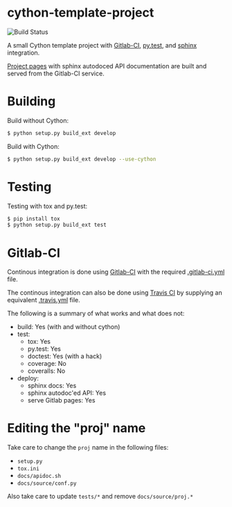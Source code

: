 # cython-template-project

![Build Status](https://gitlab.com/logan/cython-template-project/badges/master/build.svg)

A small Cython template project with
[Gitlab-CI](https://gitlab.com/help/ci/README.md),
[py.test](http://pytest.org/latest/), and
[sphinx](http://www.sphinx-doc.org/en/stable/)
integration.

[Project pages](https://logan.gitlab.io/cython-template-project/)
with sphinx autodoced API documentation are built and served from the
Gitlab-CI service.

# Building

Build without Cython:
```bash
$ python setup.py build_ext develop
```

Build with Cython:
```bash
$ python setup.py build_ext develop --use-cython
```

# Testing

Testing with tox and py.test:
```bash
$ pip install tox
$ python setup.py build_ext test
```

# Gitlab-CI

Continous integration is done using
[Gitlab-CI](https://gitlab.com/help/ci/README.md) with the required
[.gitlab-ci.yml](https://gitlab.com/help/ci/yaml/README.md) file.

The continous integration can also be done using [Travis
CI](https://travis-ci.org/) by supplying an equivalent
[.travis.yml](https://docs.travis-ci.com/user/getting-started/) file.

The following is a summary of what works and what does not:

- build: Yes (with and without cython)
- test:
    - tox: Yes
    - py.test: Yes
    - doctest: Yes (with a hack)
    - coverage: No
    - coveralls: No
- deploy:
    - sphinx docs: Yes
    - sphinx autodoc'ed API: Yes
    - serve Gitlab pages: Yes

# Editing the "proj" name

Take care to change the `proj` name in the following files:

- `setup.py`
- `tox.ini`
- `docs/apidoc.sh`
- `docs/source/conf.py`

Also take care to update `tests/*` and remove `docs/source/proj.*`
